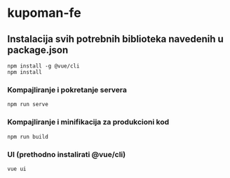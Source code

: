 # kupoman-fe

## Instalacija svih potrebnih biblioteka navedenih u package.json
```
npm install -g @vue/cli
npm install
```

### Kompajliranje i pokretanje servera
```
npm run serve
```

### Kompajliranje i minifikacija za produkcioni kod
```
npm run build
```

### UI (prethodno instalirati @vue/cli)
```
vue ui
```
